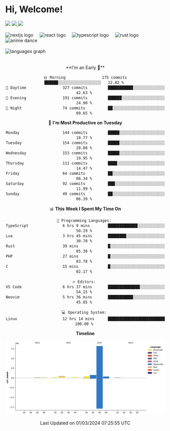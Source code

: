 <div align="center">
  <h1 align="left">
    Hi, Welcome!
  </h1>
  <div align="left">
    <div>
      <img src="https://img.shields.io/github/followers/kraken-afk.svg?style=social&label=Follow&maxAge=2592000" />
      <a href="https://twitter.com/trshppl">
        <img src="https://img.shields.io/twitter/follow/trshppl" />
      </a>
      <a href="https://nv-me.vercel.app">
        <img src="https://img.shields.io/badge/visit-my_site-blue" />
      </a>
    </div>
    <br />
    <div>
      <img src="https://skillicons.dev/icons?i=nextjs" height="40" alt="nextjs logo" />
      <img width="12" />
      <img src="https://skillicons.dev/icons?i=react" height="40" alt="react logo" />
      <img width="12" />
      <img src="https://skillicons.dev/icons?i=ts" height="40" alt="typescript logo" />
      <img width="12" />
      <img src="https://skillicons.dev/icons?i=rust" height="40" alt="rust logo" />
      <img src="https://media.tenor.com/sbvSVkB_hq8AAAAi/anime-dens.gif" alt="anime dance" height="40" />
    </div>
    <br />
    <div>
      <img src="https://github-readme-stats.vercel.app/api/top-langs?username=kraken-afk&locale=en&hide_title=false&layout=compact&card_width=320&langs_count=6&theme=rose_pine&hide_border=true&order=2" height="150" alt="languages graph" />
    </div>
  </div>
  <br />
  <br/>
  <!--START_SECTION:waka-->
**I'm an Early 🐤** 

```text
🌞 Morning                175 commits         ██████░░░░░░░░░░░░░░░░░░░   22.82 % 
🌆 Daytime                327 commits         ███████████░░░░░░░░░░░░░░   42.63 % 
🌃 Evening                191 commits         ██████░░░░░░░░░░░░░░░░░░░   24.90 % 
🌙 Night                  74 commits          ██░░░░░░░░░░░░░░░░░░░░░░░   09.65 % 
```
📅 **I'm Most Productive on Tuesday** 

```text
Monday                   144 commits         █████░░░░░░░░░░░░░░░░░░░░   18.77 % 
Tuesday                  154 commits         █████░░░░░░░░░░░░░░░░░░░░   20.08 % 
Wednesday                153 commits         █████░░░░░░░░░░░░░░░░░░░░   19.95 % 
Thursday                 111 commits         ████░░░░░░░░░░░░░░░░░░░░░   14.47 % 
Friday                   64 commits          ██░░░░░░░░░░░░░░░░░░░░░░░   08.34 % 
Saturday                 92 commits          ███░░░░░░░░░░░░░░░░░░░░░░   11.99 % 
Sunday                   49 commits          ██░░░░░░░░░░░░░░░░░░░░░░░   06.39 % 
```


📊 **This Week I Spent My Time On** 

```text
💬 Programming Languages: 
TypeScript               6 hrs 9 mins        █████████████░░░░░░░░░░░░   50.29 % 
Lua                      3 hrs 45 mins       ████████░░░░░░░░░░░░░░░░░   30.70 % 
Rust                     39 mins             █░░░░░░░░░░░░░░░░░░░░░░░░   05.38 % 
PHP                      27 mins             █░░░░░░░░░░░░░░░░░░░░░░░░   03.78 % 
C                        15 mins             █░░░░░░░░░░░░░░░░░░░░░░░░   02.17 % 

🔥 Editors: 
VS Code                  6 hrs 37 mins       ██████████████░░░░░░░░░░░   54.15 % 
Neovim                   5 hrs 36 mins       ███████████░░░░░░░░░░░░░░   45.85 % 

💻 Operating System: 
Linux                    12 hrs 14 mins      █████████████████████████   100.00 % 
```

**Timeline**

![Lines of Code chart](https://raw.githubusercontent.com/kraken-afk/kraken-afk/main/assets/bar_graph.png)


 Last Updated on 01/03/2024 07:25:55 UTC
<!--END_SECTION:waka-->
</div>
<br />